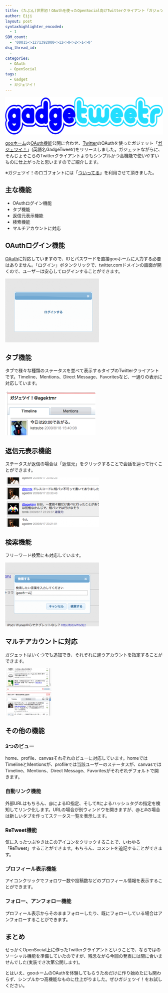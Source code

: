 ```yaml
---
title: (たぶん)世界初！OAuthを使ったOpenSocial向けTwitterクライアント「ガジェツイ！」を公開しました
author: Eiji
layout: post
syntaxhighlighter_encoded:
  - 1
SBM_count:
  - '00015<>1271392000<>12<>0<>2<>1<>0'
dsq_thread_id:
  - 
categories:
  - OAuth
  - OpenSocial
tags:
  - Gadget
  - ガジェツイ！
---
```

<a href="http://home.goo.ne.jp/gadget/qYpTF5ucNCt2/detail" target="_blank"><img class="size-full wp-image-643" title="GadgeTweetr_Logo" src="/images/2009/08/GadgeTweetr_Logo.png" alt="GadgeTweetr_Logo" width="616" height="119" /></a>

<a href="http://home.goo.ne.jp/" target="_blank">gooホーム</a>の<a href="http://developer.home.goo.ne.jp/document/OAuthリクエスト" target="_blank">OAuth機能</a>公開に合わせ、<a href="http://twitter.com/" target="_blank">Twitter</a>のOAuthを使ったガジェット「<a href="http://home.goo.ne.jp/gadget/qYpTF5ucNCt2/detail" target="_blank">ガジェツイ！</a>」(英語名GadgeTweetr)をリリースしました。ガジェットながらに、そんじょそこらのTwitterクライアントよりもシンプルかつ高機能で使いやすいものに仕上がったと思いますのでご紹介します。

※ガジェツイ！のロゴフォントには「<a href="http://d.hatena.ne.jp/y05k/20070519/p1" target="_blank">ついってる</a>」を利用させて頂きました。

## 主な機能

*   OAuthログイン機能
*   タブ機能
*   返信元表示機能
*   検索機能
*   マルチアカウントに対応

## OAuthログイン機能

<a href="http://oauth.net/core/1.0" target="_blank">OAuth</a>に対応していますので、IDとパスワードを直接gooホームに入力する必要はありません。「ログイン」ボタンクリックで、twitter.comドメインの画面が開くので、ユーザーは安心してログインすることができます。

<img style="border: 0px initial initial;" title="login_using_oauth" src="/images/2009/08/decd90d6f3baa9553fd625ecb11d3b8b-300x203.png" alt="login_using_oauth" width="300" height="203" />

## タブ機能

タブで様々な種類のステータスを並べて表示するタイプのTwitterクライアントです。Timeline、Mentions、Direct Message、Favoritesなど、一通りの表示に対応しています。

<img class="alignnone" style="border: 0px initial initial;" title="tabs" src="/images/2009/08/tabs.png" alt="tabs" width="288" height="143" />

## 返信元表示機能

ステータスが返信の場合は「返信元」をクリックすることで会話を辿って行くことができます。

<img class="size-medium wp-image-633 alignnone" title="replies" src="/images/2009/08/replies-300x157.png" alt="replies" width="300" height="157" />

## 検索機能

フリーワード検索にも対応しています。

<img class="size-medium wp-image-634 alignnone" title="search" src="/images/2009/08/search-300x203.png" alt="search" width="300" height="203" />

## マルチアカウントに対応

ガジェットはいくつでも追加でき、それぞれに違うアカウントを指定することができます。

<img class="size-thumbnail wp-image-631 alignnone" title="multi-account" src="/images/2009/08/multi-account-150x150.png" alt="multi-account" width="150" height="150" />

## その他の機能

### 3つのビュー

home、profile、canvasそれぞれのビューに対応しています。homeではTimelineとMentionsが、profileでは当該ユーザーのステータスが、canvasではTimeline、Mentions、Direct Message、Favoritesがそれぞれデフォルトで開きます。

### 自動リンク機能

外部URLはもちろん、@によるID指定、そして#によるハッシュタグの指定を検知してリンク化します。URLの場合が別ウィンドウを開きますが、@と#の場合は新しいタブを作ってステータス一覧を表示します。

### ReTweet機能

気に入ったつぶやきはこのアイコンをクリックすることで、いわゆる「ReTweet」することができます。もちろん、コメントを追記することができます。

### プロフィール表示機能

アイコンクリックでフォロワー数や投稿数などのプロフィール情報を表示することができます。

### フォロー、アンフォロー機能

プロフィール表示からそのままフォローしたり、既にフォローしている場合はアンフォローすることができます。

## まとめ

せっかくOpenSocial上に作ったTwitterクライアントということで、ならではのソーシャル機能を準備していたのですが、残念ながら今回の発表には間に合いませんでした(実装でき次第公開します)。

とはいえ、gooホームのOAuthを体験してもらうためだけに作り始めたにも関わらず、シンプルかつ高機能なものに仕上がりました。ぜひガジェツイ！をお試しください。